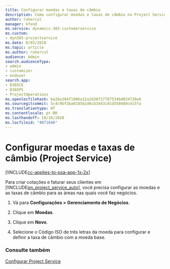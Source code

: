 ```yaml
---
title: Configurar moedas e taxas de câmbio
description: Como configurar moedas e taxas de câmbio no Project Service
author: ruhercul
manager: kfend
ms.service: dynamics-365-customerservice
ms.custom:
- dyn365-projectservice
ms.date: 8/03/2018
ms.topic: article
ms.author: ruhercul
audience: Admin
search.audienceType:
- admin
- customizer
- enduser
search.app:
- D365CE
- D365PS
- ProjectOperations
ms.openlocfilehash: ba26a304f1906a12a2d38f17787534bd024720e6
ms.sourcegitcommit: 5c4c9bf3ba018562d6cb3443c01d550489c415fa
ms.translationtype: HT
ms.contentlocale: pt-BR
ms.lasthandoff: 10/16/2020
ms.locfileid: "4071646"
---
```

# <a name="set-up-currencies-and-exchange-rates-project-service"></a>Configurar moedas e taxas de câmbio (Project Service)

[!INCLUDE[cc-applies-to-psa-app-1x-2x](../includes/cc-applies-to-psa-app-1x-2x.md)]

Para criar cotações e faturar seus clientes em [!INCLUDE[pn_project_service_auto](../includes/pn-project-service-auto.md)], você precisa configurar as moedas e as taxas de câmbio para as áreas nas quais você faz negócios.  
  
1.  Vá para **Configurações > Gerenciamento de Negócios**.  
  
2.  Clique em **Moedas**.  
  
3.  Clique em **Novo**.  
  
4.  Selecione o Código ISO de três letras da moeda para configurar e definir a taxa de câmbio com a moeda base.  
  
### <a name="see-also"></a>Consulte também  
 [Configurar Project Service](../psa/configure.md)
